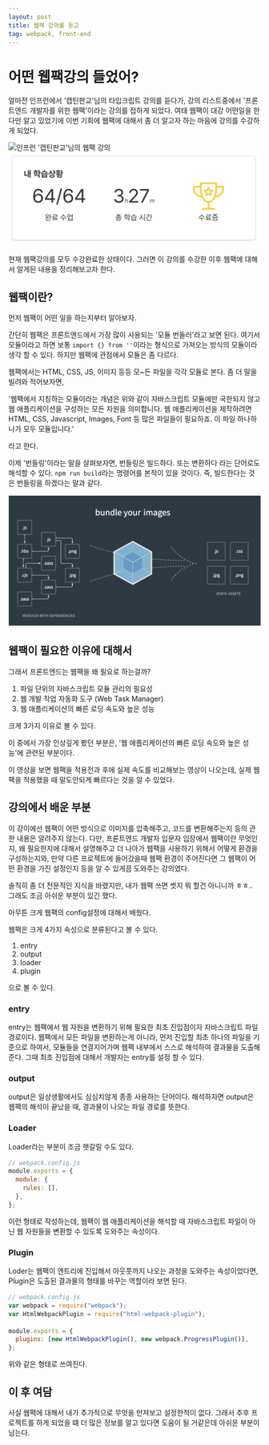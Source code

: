```yaml
---
layout: post
title: 웹팩 강의를 듣고
tag: webpack, front-end
---
```


# 어떤 웹팩강의 들었어?

얼마전 인프런에서 '캡틴판교'님의 타입크립트 강의를 듣다가, 강의 리스트중에서 '프론트엔드 개발자를 위한 웹팩'이라는 강의를 접하게 되었다.
여태 웹팩이 대강 어떤일을 한다만 알고 있었기에 이번 기회에 웹팩에 대해서 좀 더 알고자 하는 마음에 강의를 수강하게 되었다.

<img src='./../../assets/img/programming/webpack.png' alt="인프런 '캡틴판교'님의 웹팩 강의">

<img src='./../../assets/img/programming/webpackComplete.png' alt="인프런 '캡틴판교'님의 웹팩 강의 수강완료">

현재 웹팩강의를 모두 수강완료한 상태이다. 그러면 이 강의를 수강한 이후 웹팩에 대해서 알게된 내용을 정리해보고자 한다.

## 웹팩이란?

먼저 웹팩이 어떤 일을 하는지부터 알아보자.

간단히 웹팩은 프론트엔드에서 가장 많이 사용되는 '모듈 번들러'라고 보면 된다. 여기서 모듈이라고 하면 보통 `import {} from ''`이라는 형식으로 가져오는 방식의 모듈이라 생각 할 수 있다. 하지만 웹팩에 관점에서 모듈은 좀 다르다.

웹팩에서는 HTML, CSS, JS, 이미지 등등 모~든 파일을 각각 모듈로 본다. 좀 더 말을 빌려와 적어보자면,

'웹팩에서 지칭하는 모듈이라는 개념은 위와 같이 자바스크립트 모듈에만 국한되지 않고 웹 애플리케이션을 구성하는 모든 자원을 의미합니다. 웹 애플리케이션을 제작하려면 HTML, CSS, Javascript, Images, Font 등 많은 파일들이 필요하죠. 이 파일 하나하나가 모두 모듈입니다.'

라고 한다.

이제 '번들링'이라는 말을 살펴보자면, 번들링은 빌드하다. 또는 변환하다 라는 단어로도 해석할 수 있다. `npm run build`라는 명령어를 본적이 있을 것이다. 즉, 빌드한다는 것은 번들링을 하겠다는 말과 같다.

<img src='./../../assets/img/programming/webpack2.png' alt="인프런 '캡틴판교'님의 웹팩 강의">

## 웹팩이 필요한 이유에 대해서

그래서 프론트엔드는 웹팩을 왜 필요로 하는걸까?

1. 파일 단위의 자바스크립트 모듈 관리의 필요성
2. 웹 개발 작업 자동화 도구 (Web Task Manager)
3. 웹 애플리케이션의 빠른 로딩 속도와 높은 성능

크게 3가지 이유로 볼 수 있다.

이 중에서 가장 인상깊게 봤던 부분은, '웹 애플리케이션의 빠른 로딩 속도와 높은 성능'에 관련된 부분이다.

<a link='https://www.youtube.com/watch?v=WQue1AN93YU'>

이 영상을 보면 웹팩을 적용전과 후에 실제 속도를 비교해보는 영상이 나오는데, 실제 웹팩을 적용했을 때 말도안되게 빠르다는 것을 알 수 있었다.

## 강의에서 배운 부분

이 강이에선 웹팩이 어떤 방식으로 이미지를 압축해주고, 코드를 변환해주는지 등의 관한 내용은 알려주지 않는다. 다만, 프론트엔드 개발자 입문자 입장에서 웹팩이란 무엇인지, 왜 필요한지에 대해서 설명해주고 더 나아가 웹팩을 사용하기 위해서 어떻게 환경을 구성하는지와, 만약 다른 프로젝트에 들어갔을때 웹팩 환경이 주어진다면 그 웹팩이 어떤 환경을 가진 설정인지 등을 알 수 있게끔 도와주는 강의였다.

솔직히 좀 더 전문적인 지식을 바랬지만, 내가 웹팩 쓰면 썻지 뭐 할건 아니니까 ㅎㅎ..
그래도 조금 아쉬운 부분이 있긴 했다.

아무튼 크게 웹팩의 config설정에 대해서 배웠다.

웹팩은 크게 4가지 속성으로 분류된다고 볼 수 있다.

1. entry
2. output
3. loader
4. plugin

으로 볼 수 있다.

### entry

entry는 웹팩에서 웹 자원을 변환하기 위해 필요한 최초 진입점이자 자바스크립트 파일 경로이다. 웹팩에서 모든 파일을 변환하는게 아니라, 먼저 진입할 최초 하나의 파일을 기준으로 하여서, 모듈들을 연결지어가며 웹팩 내부에서 스스로 해석하여 결과물을 도출해준다. 그때 최초 진입점에 대해서 개발자는 entry를 설정 할 수 있다.

### output

output은 일상생활에서도 심심치않게 종종 사용하는 단어이다. 해석하자면 output은 웹팩의 해석이 끝났을 때, 결과물이 나오는 파일 경로를 뜻한다.

### Loader

Loader라는 부분이 조금 햇갈릴 수도 있다.

```js
// webpack.config.js
module.exports = {
  module: {
    rules: [],
  },
};
```

이런 형태로 작성하는데, 웹팩이 웹 애플리케이션을 해석할 때 자바스크립트 파일이 아닌 웹 자원들을 변환할 수 있도록 도와주는 속성이다.

### Plugin

Loder는 웹팩이 엔트리에 진입해서 아웃풋까지 나오는 과정을 도와주는 속성이었다면, Plugin은 도출된 결과물의 형태를 바꾸는 역할이라 보면 된다.

```js
// webpack.config.js
var webpack = require("webpack");
var HtmlWebpackPlugin = require("html-webpack-plugin");

module.exports = {
  plugins: [new HtmlWebpackPlugin(), new webpack.ProgressPlugin()],
};
```

위와 같은 형태로 쓰여진다.

## 이 후 여담

사실 웹팩에 대해서 내가 추가적으로 무엇을 만져보고 설정한적이 없다. 그래서 추후 프로젝트를 하게 되었을 떄 더 많은 정보를 알고 있다면 도움이 될 거같은데 아쉬운 부분이 남는다.
